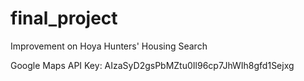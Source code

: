 # final_project
Improvement on Hoya Hunters' Housing Search


Google Maps API Key: AIzaSyD2gsPbMZtu0Il96cp7JhWIh8gfd1Sejxg
